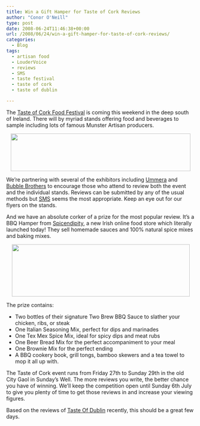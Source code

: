 ```yaml
---
title: Win a Gift Hamper for Taste of Cork Reviews
author: "Conor O'Neill"
type: post
date: 2008-06-24T11:46:38+00:00
url: /2008/06/24/win-a-gift-hamper-for-taste-of-cork-reviews/
categories:
  - Blog
tags:
  - artisan food
  - LouderVoice
  - reviews
  - SMS
  - taste festival
  - taste of cork
  - taste of dublin

---
```

The [Taste of Cork Food Festival][1] is coming this weekend in the deep south of Ireland. There will by myriad stands offering food and beverages to sample including lots of famous Munster Artisan producers.

<p style="text-align: center;">
  <img class="aligncenter" src="http://79.170.40.33/tastefestivals.ie/images/banners/beef2.jpg" alt="" width="480" height="100" />
</p>

We&#8217;re partnering with several of the exhibitors including [Ummera][2] and [Bubble Brothers][3] to encourage those who attend to review both the event and the individual stands. Reviews can be submitted by any of the usual methods but [SMS][4] seems the most appropriate. Keep an eye out for our flyers on the stands.

And we have an absolute corker of a prize for the most popular review. It&#8217;s a BBQ Hamper from [Spicendipity][5], a new Irish online food store which literally launched today! They sell homemade sauces and 100% natural spice mixes and baking mixes.

<p style="text-align: center;">
  <img class="aligncenter" src="http://spicendipity.com/images/logo.png" alt="" width="475" height="139" />
</p>

The prize contains:

  * Two bottles of their signature Two Brew BBQ Sauce to slather your chicken, ribs, or steak
  * One Italian Seasoning Mix, perfect for dips and marinades
  * One Tex Mex Spice Mix, ideal for spicy dips and meat rubs
  * One Beer Bread Mix for the perfect accompaniment to your meal
  * One Brownie Mix for the perfect ending
  * A BBQ cookery book, grill tongs, bamboo skewers and a tea towel to mop it all up with.

The Taste of Cork event runs from Friday 27th to Sunday 29th in the old City Gaol in Sunday&#8217;s Well. The more reviews you write, the better chance you have of winning. We&#8217;ll keep the competition open until Sunday 6th July to give you plenty of time to get those reviews in and increase your viewing figures.

Based on the reviews of [Taste Of Dublin][6] recently, this should be a great few days.

 [1]: http://79.170.40.33/tastefestivals.ie/index.php?option=com_content&task=view&id=73&Itemid=92
 [2]: http://www.ummera.com/wordpress/?p=117
 [3]: http://www.bubblebrothers.com/blog
 [4]: http://www.loudervoice.com/mobile
 [5]: http://spicendipity.com/
 [6]: http://www.loudervoice.com/tags/Taste%20of%20dublin